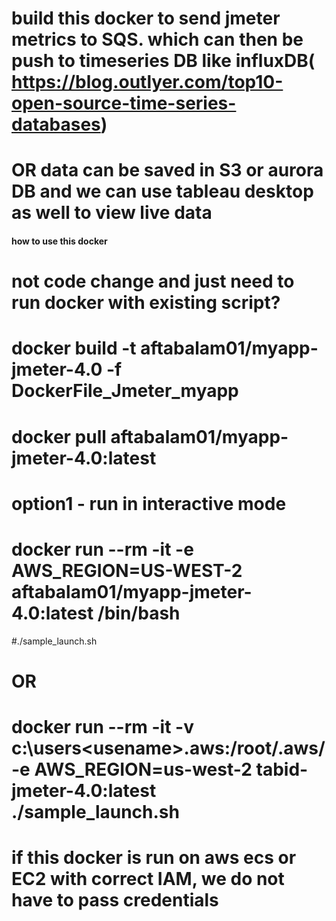 # build this docker to send jmeter metrics to SQS. which can then be push to timeseries DB like influxDB( https://blog.outlyer.com/top10-open-source-time-series-databases)
# OR data can be saved in S3 or aurora DB and we can use tableau desktop as well to view live data
#### how to use this docker ####
# not code change and just need to run docker with existing script?
# docker build -t aftabalam01/myapp-jmeter-4.0 -f DockerFile_Jmeter_myapp
# docker pull aftabalam01/myapp-jmeter-4.0:latest
# option1 - run in interactive mode
# docker run --rm -it -e AWS_REGION=US-WEST-2 aftabalam01/myapp-jmeter-4.0:latest /bin/bash
#./sample_launch.sh <jmeter args>
# OR 
# docker run --rm -it -v c:\users\<usename>\.aws\:/root/.aws/ -e AWS_REGION=us-west-2 tabid-jmeter-4.0:latest ./sample_launch.sh <jmeter args>
# if this docker is run on aws ecs or EC2 with correct IAM, we do not have to pass credentials
